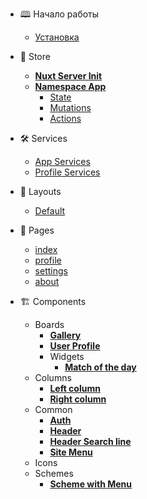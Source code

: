 * 🕮 Начало работы
	* [Установка](/)
 
* 💾 Store
	* [**Nuxt Server Init**](/store/nuxt_server_init/?id=server-init)
	* [**Namespace App**](/store/app/?id=store-app)
		* [State](/store/app/?id=state)
		* [Mutations](/store/app/?id=mutations)
		* [Actions](/store/app/?id=actions)

* 🛠 Services
	* [App Services](/services/app_services/?id=🛠-app-services)
	* [Profile Services](/services/profile_services/?id=🛠-profile-services)

* 🚩 Layouts
	* [Default](/layouts/default/?id=layoutsdefault)

* 📃 Pages
	* [index](/pages/index/?id=pagesindex)
	* [profile](/pages/profile/?id=pagesprofile)
	* [settings](/pages/settings/)
	* [about](/pages/about/?id=pagesabout)

* 🏗 Components
	* Boards 
		* [**Gallery**](/components/boards/gallery/?id=componentsboardsgallery)
		* [**User Profile**](/components/boards/user_profile/?id=componentsboardsuser_profile)
		* Widgets
			* [**Match of the day**](/components/boards/widgets/match_of_the_day/?id=componentsboardswidgetsmatch_of_the_day)
	* Columns
		* [**Left column**](/components/columns/left_column/?id=componentscolumnsleft_column)
		* [**Right column**](/components/columns/right_column/?id=componentscolumnsright_column)
	* Common
		* [**Auth**](/components/common/auth/?id=componentscommonauth)
		* [**Header**](/components/common/header/?id=componentscommonheader)
		* [**Header Search line**](/components/common/header-search-line/?id=componentscommonheader-search-line)
		* [**Site Menu**](/components/common/site-menu/?id=componentscommonsite-menu)
	* Icons
	* Schemes
		* [**Scheme with Menu**](/components/schemes/with_menu/?id=componentsschemeswith_menu)
